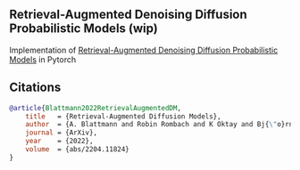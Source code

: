 ## Retrieval-Augmented Denoising Diffusion Probabilistic Models (wip)

Implementation of <a href="https://arxiv.org/abs/2204.11824">Retrieval-Augmented Denoising Diffusion Probabilistic Models</a> in Pytorch

## Citations

```bibtex
@article{Blattmann2022RetrievalAugmentedDM,
    title   = {Retrieval-Augmented Diffusion Models},
    author  = {A. Blattmann and Robin Rombach and K Oktay and Bj{\"o}rn Ommer},
    journal = {ArXiv},
    year    = {2022},
    volume  = {abs/2204.11824}
}
```
